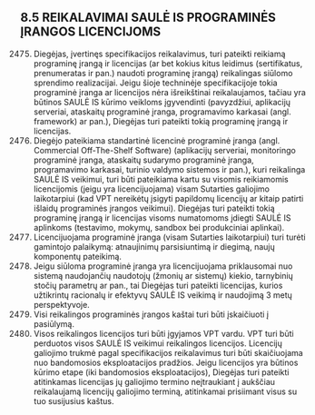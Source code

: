 ## 8.5	REIKALAVIMAI SAULĖ IS PROGRAMINĖS ĮRANGOS LICENCIJOMS

2475. Diegėjas, įvertinęs specifikacijos reikalavimus, turi pateikti reikiamą programinę įrangą ir licencijas (ar bet kokius kitus leidimus (sertifikatus, prenumeratas ir pan.) naudoti programinę įrangą) reikalingas siūlomo sprendimo realizacijai. Jeigu šioje techninėje specifikacijoje tokia programinė įranga ar licencijos nėra išreikštinai reikalaujamos, tačiau yra būtinos SAULĖ IS kūrimo veikloms įgyvendinti (pavyzdžiui, aplikacijų serveriai, ataskaitų programinė įranga, programavimo karkasai (angl. framework) ar pan.), Diegėjas turi pateikti tokią programinę įrangą ir licencijas.
2476. Diegėjo pateikiama standartinė licencinė programinė įranga (angl. Commercial Off-The-Shelf Software) (aplikacijų serveriai, monitoringo programinė įranga, ataskaitų sudarymo programinė įranga, programavimo karkasai, turinio valdymo sistemos ir pan.), kuri reikalinga SAULĖ IS veikimui, turi būti pateikiama kartu su visomis reikiamomis licencijomis (jeigu yra licencijuojama) visam Sutarties galiojimo laikotarpiui (kad VPT nereikėtų įsigyti papildomų licencijų ar kitaip patirti išlaidų programinės įrangos veikimui). Diegėjas turi pateikti tokią programinę įrangą ir licencijas visoms numatomoms įdiegti SAULĖ IS aplinkoms (testavimo, mokymų, sandbox bei produkciniai aplinkai).
2477. Licencijuojama programinė įranga (visam Sutarties laikotarpiui) turi turėti gamintojo palaikymą: atnaujinimų parsisiuntimą ir diegimą, naujų komponentų pateikimą.
2478. Jeigu siūloma programinė įranga yra licencijuojama priklausomai nuo sistemą naudojančių naudotojų (žmonių ar sistemų) kiekio, tarnybinių stočių parametrų ar pan., tai Diegėjas turi pateikti licencijas, kurios užtikrintų racionalų ir efektyvų SAULĖ IS veikimą ir naudojimą 3 metų perspektyvoje.
2479. Visi reikalingos programinės įrangos kaštai turi būti įskaičiuoti į pasiūlymą.
2480. Visos reikalingos licencijos turi būti įgyjamos VPT vardu. VPT turi būti perduotos visos SAULĖ IS veikimui reikalingos licencijos. Licencijų galiojimo trukmė pagal specifikacijos reikalavimus turi būti skaičiuojama nuo bandomosios eksploatacijos pradžios. Jeigu licencijos yra būtinos kūrimo etape (iki bandomosios eksploatacijos), Diegėjas turi pateikti atitinkamas licencijas jų galiojimo termino neįtraukiant į aukščiau reikalaujamą licencijų galiojimo terminą, atitinkamai prisiimant visus su tuo susijusius kaštus.
